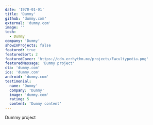 ```yaml
---
date: '1970-01-01'
title: 'Dummy'
github: 'dummy.com'
external: 'dummy.com'
image: ''
tech:
  - Dummy
company: 'Dummy'
showInProjects: false
featured: true
featuredSort: 2
featuredCover: 'https://cdn.errhythm.me/projects/Facultypedia.png'
featuredMessage: 'Dummy project'
cta: 'dummy.com'
ios: 'dummy.com'
android: 'dummy.com'
testimonial:
  name: 'Dummy'
  company: 'Dummy'
  image: 'dummy.com'
  rating: 5
  content: 'Dummy content'
---
```


Dummy project
